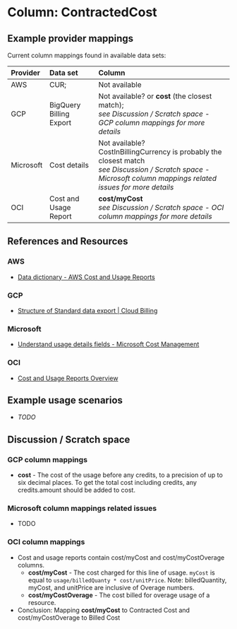 # Column: ContractedCost

## Example provider mappings

Current column mappings found in available data sets:

| Provider  | Data set                | Column                                                                                     |
|:----------|:------------------------|:-------------------------------------------------------------------------------------------|
| AWS       | CUR;                    | Not available                                                                              |
| GCP       | BigQuery Billing Export | Not available? or **cost** (the closest match);<br>*see Discussion / Scratch space - GCP column mappings for more details*        |
| Microsoft | Cost details            | Not available?<br>CostInBillingCurrency is probably the closest match<br>*see Discussion / Scratch space - Microsoft column mappings related issues for more details* |
| OCI       | Cost and Usage Report   | **cost/myCost**<br>*see Discussion / Scratch space - OCI column mappings for more details* |

## References and Resources

### AWS

* [Data dictionary - AWS Cost and Usage Reports](https://docs.aws.amazon.com/cur/latest/userguide/data-dictionary.html)

### GCP

* [Structure of Standard data export | Cloud Billing](https://cloud.google.com/billing/docs/how-to/export-data-bigquery-tables/standard-usage)

### Microsoft

* [Understand usage details fields - Microsoft Cost Management](https://learn.microsoft.com/en-us/azure/cost-management-billing/automate/understand-usage-details-fields)

### OCI

* [Cost and Usage Reports Overview](https://docs.oracle.com/en-us/iaas/Content/Billing/Concepts/usagereportsoverview.htm)

## Example usage scenarios

* *TODO*

## Discussion / Scratch space

### GCP column mappings

* **cost** - The cost of the usage before any credits, to a precision of up to six decimal places. To get the total cost including credits, any credits.amount should be added to cost.

### Microsoft column mappings related issues

* TODO

### OCI column mappings

* Cost and usage reports contain cost/myCost and cost/myCostOverage columns.
  * **cost/myCost** - The cost charged for this line of usage. `myCost` is equal to `usage/billedQuanty * cost/unitPrice`. Note: billedQuantity, myCost, and unitPrice are inclusive of Overage numbers.
  * **cost/myCostOverage** - The cost billed for overage usage of a resource.
* Conclusion: Mapping **cost/myCost** to Contracted Cost and cost/myCostOverage to Billed Cost
